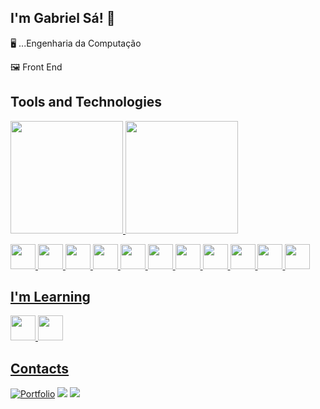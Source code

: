  ## I'm Gabriel Sá! 🖖

🖥️ ...Engenharia da Computação 

🖼️ Front End

## Tools and Technologies
<div>
<a href="https://github.com/Gabriel-S4">
<img loading="lazy" height="180em" src="https://github-readme-stats.vercel.app/api/top-langs/?username=Gabriel-S4&layout=compact&langs_count=7&theme=dracula"/>
<img loading="lazy" height="180em" src="https://github-readme-stats.vercel.app/api?username=Gabriel-S4&show_icons=true&theme=dracula&include_all_commits=true&count_private=true"/>
</div>

 <img src="https://cdn.jsdelivr.net/gh/devicons/devicon@latest/icons/react/react-original.svg" width="40" height="40"/> <img src="https://cdn.jsdelivr.net/gh/devicons/devicon@latest/icons/javascript/javascript-original.svg" width="40" height="40"/> 
<img src="https://cdn.jsdelivr.net/gh/devicons/devicon@latest/icons/typescript/typescript-original.svg" width="40" height="40"/> <img src="https://cdn.jsdelivr.net/gh/devicons/devicon@latest/icons/nodejs/nodejs-original.svg" width="40" height="40"/>
 <img src="https://cdn.jsdelivr.net/gh/devicons/devicon@latest/icons/html5/html5-original.svg" width="40" height="40"/>  <img src="https://cdn.jsdelivr.net/gh/devicons/devicon@latest/icons/css3/css3-original.svg" width="40" height="40"/>  <img loading="lazy" src="https://cdn.jsdelivr.net/gh/devicons/devicon/icons/java/java-original.svg" width="40" height="40"/>  <img src="https://cdn.jsdelivr.net/gh/devicons/devicon@latest/icons/python/python-original.svg" width="40" height="40"/>  <img src="https://cdn.jsdelivr.net/gh/devicons/devicon@latest/icons/azuresqldatabase/azuresqldatabase-original.svg" width="40" height="40"/>  <img src="https://cdn.jsdelivr.net/gh/devicons/devicon@latest/icons/mysql/mysql-original.svg" width="40" height="40"/> <img loading="lazy" src="https://cdn.jsdelivr.net/gh/devicons/devicon/icons/git/git-original.svg" width="40" height="40"/>

## I'm Learning
<img src="https://cdn.jsdelivr.net/gh/devicons/devicon@latest/icons/nextjs/nextjs-original.svg" width="40" height="40"/> <img src="https://cdn.jsdelivr.net/gh/devicons/devicon@latest/icons/angular/angular-original.svg" width="40" height="40"/>

## Contacts
<div>
<a href="https://gabriel-sa-portfolio-react.vercel.app" target="_blank"><img src="https://img.shields.io/badge/Portfolio-5F0075?style=for-the-badge&logo=doc&link=https://gabriel-s4.github.io/My-Portfolio/" alt="Portfolio" /></a>
 <!--
<a href="https://www.youtube.com/NONE" target="_blank"><img loading="lazy" src="https://img.shields.io/badge/YouTube-FF0000?style=for-the-badge&logo=youtube&logoColor=white" target="_blank"></a>
<a href="https://instagram.com/NONE" target="_blank"><img loading="lazy" src="https://img.shields.io/badge/-Instagram-%23E4405F?style=for-the-badge&logo=instagram&logoColor=white" target="_blank"></a>
 -->
<a href="https://www.twitch.tv/gabreu001" target="_blank"><img loading="lazy" src="https://img.shields.io/badge/Twitch-9146FF?style=for-the-badge&logo=twitch&logoColor=white" target="_blank"></a>
 <!--
<a href = "mailto:contato@NONE"><img loading="lazy" src="https://img.shields.io/badge/Gmail-D14836?style=for-the-badge&logo=gmail&logoColor=white" target="_blank"></a>
 -->
<a href="https://www.linkedin.com/in/gabasa" target="_blank"><img loading="lazy" src="https://img.shields.io/badge/-LinkedIn-%230077B5?style=for-the-badge&logo=linkedin&logoColor=white" target="_blank"></a>   
</div>
